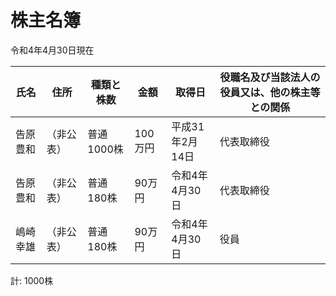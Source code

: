 # 株主名簿

令和4年4月30日現在

|氏名|住所|種類と株数|金額|取得日|役職名及び当該法人の役員又は、他の株主等との関係|
|----|----|----|----|----|----|
|告原豊和|（非公表）|普通1000株|100万円|平成31年2月14日|代表取締役|
|告原豊和|（非公表）|普通180株|90万円|令和4年4月30日|代表取締役|
|嶋崎幸雄|（非公表）|普通180株|90万円|令和4年4月30日|役員|

計: 1000株
